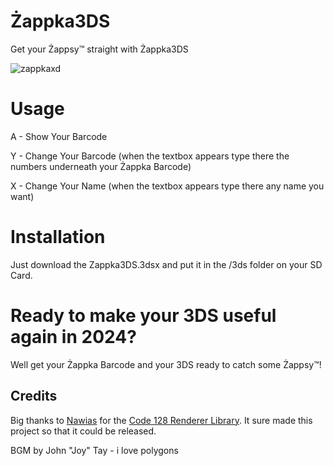 # Żappka3DS
Get your Żappsy™ straight with Żappka3DS

![zappkaxd](https://github.com/TehFridge/Zappka3DS/assets/85436576/1888f561-dc0b-44c0-bc47-aebaa19cf0f3)

# Usage
A - Show Your Barcode

Y - Change Your Barcode (when the textbox appears type there the numbers underneath your Żappka Barcode)

X - Change Your Name (when the textbox appears type there any name you want)

# Installation 
Just download the Zappka3DS.3dsx and put it in the /3ds folder on your SD Card.


# Ready to make your 3DS useful again in 2024?
Well get your Żappka Barcode and your 3DS ready to catch some Żappsy™!


## Credits
Big thanks to [Nawias](https://github.com/Nawias) for the [Code 128 Renderer Library](https://github.com/Nawias/bar128-love). It sure made this project so that it could be released.

BGM by John "Joy" Tay - i love polygons





